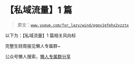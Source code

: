 # 【私域流量】1 篇

> 原文：[`www.yuque.com/for_lazy/wind/pgpv1gfphx2vzztx`](https://www.yuque.com/for_lazy/wind/pgpv1gfphx2vzztx)

以下为：【私域流量】1 篇相关风向标

完整生财周报见懒人专属群~

公众号懒人搜索，[懒人专属群分享](https://lazybook.fun/#/blog/group)